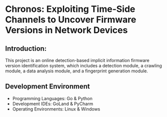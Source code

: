 # Chronos: Exploiting Time-Side Channels to Uncover Firmware Versions in Network Devices

## Introduction:
This project is an online detection-based implicit information firmware version identification system, which includes a detection module, a crawling module, a data analysis module, and a fingerprint generation module.

## Development Environment
* Programming Languages: Go & Python
* Development IDEs: GoLand & PyCharm
* Operating Environments: Linux & Windows

## 